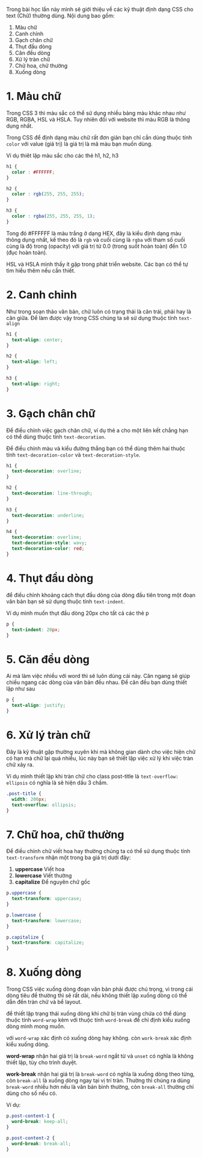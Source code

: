 
Trong bài học lần này mình sẽ giới thiệu về các kỹ thuật định dạng CSS cho text (Chữ) thường dùng. Nội dung bao gồm:

1) Màu chữ
2) Canh chỉnh
3) Gạch chân chữ
4) Thụt đầu dòng
5) Căn đều dòng
6) Xử lý tràn chữ
7) Chữ hoa, chữ thường
8) Xuống dòng

# 1. Màu chữ

Trong CSS 3 thì màu sắc có thể sử dụng nhiều bảng màu khác nhau như RGB, RGBA, HSL và HSLA. Tuy nhiên đối với website thì màu RGB là thông dụng nhất.

Trong CSS để định dạng màu chữ rất đơn giản bạn chỉ cần dùng thuộc tính `color` với value (giá trị) là giá trị là mã màu bạn muốn dùng.

Ví dụ thiêt lập màu sắc cho các thẻ h1, h2, h3

```css
h1 {
  color : #FFFFFF;
}

h2 {
  color : rgb(255, 255, 255);
}

h3 {
  color : rgba(255, 255, 255, 1);
}
```

Tong đó #FFFFFF là màu trắng ở dạng HEX, đây là kiểu định dạng màu thông dụng nhất, kế theo đó là `rgb` và cuối cùng là `rgba` với tham số cuối cùng là độ trong (opacity) với giá trị từ 0.0 (trong suốt hoàn toàn) đến 1.0 (đục hoàn toàn).

HSL và HSLA mình thấy ít gặp trong phát triển website. Các bạn có thể tự tìm hiểu thêm nếu cần thiết.


# 2. Canh chỉnh

Như trong soạn thảo văn bản, chữ luôn có trạng thái là căn trái, phải hay là căn giữa. Để làm được vậy trong CSS chúng ta sẽ sử dụng thuộc tính `text-align`


```css
h1 {
  text-align: center;
}

h2 {
  text-align: left;
}

h3 {
  text-align: right;
}
```

# 3. Gạch chân chữ

Để điều chỉnh việc gạch chân chữ, ví dụ thẻ a cho một liên kết chẳng hạn có thể dùng thuộc tính `text-decoration`.

Để điều chỉnh màu và kiểu đường thẳng bạn có thể dùng thêm hai thuộc tính `text-decoration-color` và `text-decoration-style`.

```css
h1 {
  text-decoration: overline;
}

h2 {
  text-decoration: line-through;
}

h3 {
  text-decoration: underline;
}

h4 {
  text-decoration: overline;
  text-decoration-style: wavy;
  text-decoration-color: red;
}
```

# 4. Thụt đầu dòng

để điều chỉnh khoảng cách thụt đầu dòng của dòng đầu tiên trong một đoạn văn bản bạn sẽ sử dụng thuộc tính `text-indent`.


Ví dụ mình muốn thụt đầu dòng 20px cho tất cả các thẻ p

```css
p {
  text-indent: 20px;
}
```

# 5. Căn đều dòng

Ai mà làm việc nhiều với word thì sẽ luôn dùng cái này. Căn ngang sẽ giúp chiều ngang các dòng của văn bản đều nhau. Để căn đều bạn dùng thiết lập như sau

```css
p {
  text-align: justify;
}
```

# 6. Xử lý tràn chữ

Đây là kỹ thuật gặp thường xuyên khi mà không gian dành cho việc hiện chữ có hạn mà chữ lại quá nhiều, lúc này bạn sẽ thiết lập việc xử lý khi việc tràn chữ xảy ra.


Ví dụ mình thiết lập khi tràn chữ cho class post-title là `text-overflow: ellipsis` có nghĩa là sẽ hiện dấu 3 chấm.


```css
.post-title {
  width: 200px;
  text-overflow: ellipsis;
}
```

# 7. Chữ hoa, chữ thường

Để điều chỉnh chữ viết hoa hay thường chúng ta có thể sử dụng thuộc tính `text-transform` nhận một trong ba giá trị dưới đây:

1) **uppercase** Viết hoa
2) **lowercase** Viết thường
3) **capitalize** Để nguyên chữ gốc

```css
p.uppercase {
  text-transform: uppercase;
}

p.lowercase {
  text-transform: lowercase;
}

p.capitalize {
  text-transform: capitalize;
}
```


# 8. Xuống dòng

Trong CSS việc xuống dòng đoạn văn bản phải được chú trọng, vì trong cái dòng tiêu đề thường thì sẽ rất dài, nếu không thiết lập xuống dòng có thể dẫn đến tràn chữ và bể layout.


để thiết lập trạng thái xuống dòng khi chữ bị tràn vùng chứa có thể dùng thuộc tính `word-wrap` kèm với thuộc tính `word-break` để chỉ định kiểu xuống dòng mình mong muốn.

với `word-wrap` xác định có xuống dòng hay không. còn `work-break` xác định kiểu xuống dòng.

**word-wrap** nhận hai giá trị là `break-word` ngắt từ và `unset` có nghĩa là không thiết lập, tùy cho trình duyệt.

**work-break** nhận hai giá trị là `break-word` có nghĩa là xuống dòng theo từng, còn `break-all` là xuống dòng ngay tại vị trí tràn. Thường thì chúng ra dùng `break-word` nhiều hơn nếu là văn bản bình thường, còn `break-all` thường chỉ dùng cho số nếu có.


Ví dụ:

```css
p.post-content-1 {
  word-break: keep-all;
}

p.post-content-2 {
  word-break: break-all;
}
```
